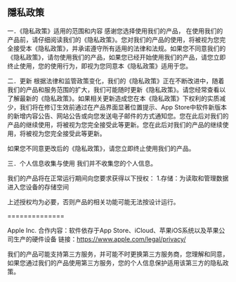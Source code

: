 ## 隱私政策


一．《隐私政策》适用的范围和内容
感谢您选择使用我们的产品， 在使用我们的产品前，请仔细阅读我们的《隐私政策》。您对我们的产品的使用，将被视为您完全接受本《隐私政策》，并承诺遵守所有适用的法律和法规。如果您不同意我们的《隐私政策》，请勿使用我们的产品，如果您已经开始使用我们的产品，请您立即终止使用，您的使用行为，即视为您同意本《隐私政策》适用于您。

二．更新
根据法律和监管政策变化，我们的《隐私政策》正在不断改进中，随着我们的产品和服务范围的扩大，我们可能随时更新《隐私政策》。请您经常查看以了解最新的《隐私政策》。如果相关更新造成您在本《隐私政策》下权利的实质减少，我们将在修订生效前通过在产品界面显著位置提示、App Store中软件新版本的新增内容公告、网站公告或向您发送电子邮件的方式通知您。您在此后对我们的产品的继续使用，将被视为您完全接受此等更新。您在此后对我们的产品的继续使用，将被视为您完全接受此等更新。

如果您不同意更改后的《隐私政策》，请您立即终止使用我们的产品。

三．个人信息收集与使用
我们并不收集您的个人信息。

我们的产品将在正常运行期间向您要求获得以下授权：
1.存储：为读取和管理数据进入您设备的存储空间

上述授权均为必要，否则产品的相关功能可能无法按设计运行。

==============

Apple Inc.
合作内容：软件依存于App Store、iCloud、苹果iOS系统以及苹果公司生产的硬件设备
链接：https://www.apple.com/legal/privacy/

我们的产品可能支持第三方服务，并可能不时更换第三方服务商，您理解和同意，如果您通过我们的产品使用第三方服务，您的个人信息保护适用该第三方的隐私政策。
